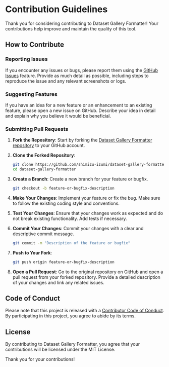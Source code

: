 # Contribution Guidelines

Thank you for considering contributing to Dataset Gallery Formatter! Your contributions help improve and maintain the quality of this tool.

## How to Contribute

### Reporting Issues

If you encounter any issues or bugs, please report them using the [GitHub Issues](https://github.com/shimizu-izumi/dataset-gallery-formatter/issues) feature. Provide as much detail as possible, including steps to reproduce the issue and any relevant screenshots or logs.

### Suggesting Features

If you have an idea for a new feature or an enhancement to an existing feature, please open a new issue on GitHub. Describe your idea in detail and explain why you believe it would be beneficial.

### Submitting Pull Requests

1. **Fork the Repository**: Start by forking the [Dataset Gallery Formatter repository](https://github.com/shimizu-izumi/dataset-gallery-formatter) to your GitHub account.

2. **Clone the Forked Repository**:
    ```sh
    git clone https://github.com/shimizu-izumi/dataset-gallery-formatter.git
    cd dataset-gallery-formatter
    ```

3. **Create a Branch**: Create a new branch for your feature or bugfix.
    ```sh
    git checkout -b feature-or-bugfix-description
    ```

4. **Make Your Changes**: Implement your feature or fix the bug. Make sure to follow the existing coding style and conventions.

5. **Test Your Changes**: Ensure that your changes work as expected and do not break existing functionality. Add tests if necessary.

6. **Commit Your Changes**: Commit your changes with a clear and descriptive commit message.
    ```sh
    git commit -m "Description of the feature or bugfix"
    ```

7. **Push to Your Fork**:
    ```sh
    git push origin feature-or-bugfix-description
    ```

8. **Open a Pull Request**: Go to the original repository on GitHub and open a pull request from your forked repository. Provide a detailed description of your changes and link any related issues.

## Code of Conduct

Please note that this project is released with a [Contributor Code of Conduct](CODE_OF_CONDUCT.md). By participating in this project, you agree to abide by its terms.

## License

By contributing to Dataset Gallery Formatter, you agree that your contributions will be licensed under the MIT License.

Thank you for your contributions!